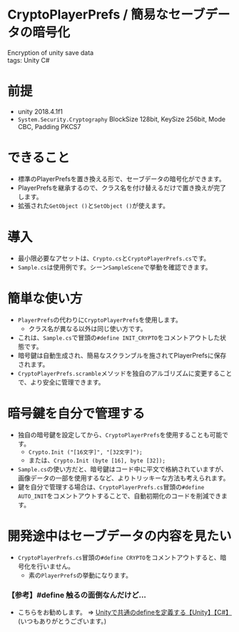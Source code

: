 # CryptoPlayerPrefs / 簡易なセーブデータの暗号化
Encryption of unity save data  
tags: Unity C#

# 前提
- unity 2018.4.1f1
- `System.Security.Cryptography` BlockSize 128bit, KeySize 256bit, Mode CBC, Padding PKCS7

# できること
- 標準のPlayerPrefsを置き換える形で、セーブデータの暗号化ができます。
- PlayerPrefsを継承するので、クラス名を付け替えるだけで置き換えが完了します。
- 拡張された`GetObject ()`と`SetObject ()`が使えます。

# 導入
- 最小限必要なアセットは、`Crypto.cs`と`CryptoPlayerPrefs.cs`です。
- `Sample.cs`は使用例です。シーン`SampleScene`で挙動を確認できます。

# 簡単な使い方
- `PlayerPrefs`の代わりに`CryptoPlayerPrefs`を使用します。
    - クラス名が異なる以外は同じ使い方です。
- これは、`Sample.cs`で冒頭の`#define INIT_CRYPTO`をコメントアウトした状態です。
- 暗号鍵は自動生成され、簡易なスクランブルを施されてPlayerPrefsに保存されます。
- `CryptoPlayerPrefs.scramble`メソッドを独自のアルゴリズムに変更することで、より安全に管理できます。

# 暗号鍵を自分で管理する
- 独自の暗号鍵を設定してから、`CryptoPlayerPrefs`を使用することも可能です。
    - `Crypto.Init ("[16文字]", "[32文字]");`
    - または、`Crypto.Init (byte [16], byte [32]);`
- `Sample.cs`の使い方だと、暗号鍵はコード中に平文で格納されていますが、画像データの一部を使用するなど、よりトリッキーな方法も考えられます。
- 鍵を自分で管理する場合は、`CryptoPlayerPrefs.cs`冒頭の`#define AUTO_INIT`をコメントアウトすることで、自動初期化のコードを削減できます。
 
# 開発途中はセーブデータの内容を見たい
- `CryptoPlayerPrefs.cs`冒頭の`#define CRYPTO`をコメントアウトすると、暗号化を行いません。
    - 素の`PlayerPrefs`の挙動になります。

### 【参考】#define 触るの面倒なんだけど…
- こちらをお勧めします。 ⇒ [Unityで共通のdefineを定義する【Unity】【C#】](http://kan-kikuchi.hatenablog.com/entry/ScriptingDefineSymbols)  
(いつもありがとうございます。)
